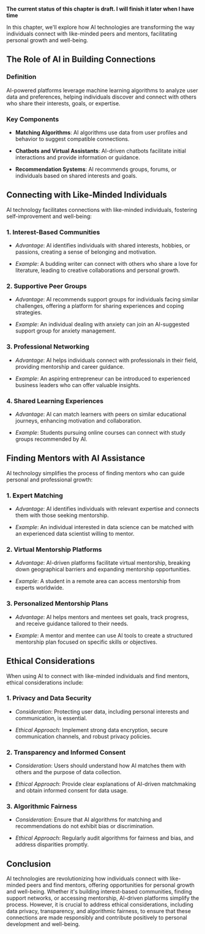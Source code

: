 **The current status of this chapter is draft. I will finish it later when I have time**

In this chapter, we'll explore how AI technologies are transforming the way individuals connect with like-minded peers and mentors, facilitating personal growth and well-being.

The Role of AI in Building Connections
--------------------------------------

### **Definition**

AI-powered platforms leverage machine learning algorithms to analyze user data and preferences, helping individuals discover and connect with others who share their interests, goals, or expertise.

### **Key Components**

* **Matching Algorithms**: AI algorithms use data from user profiles and behavior to suggest compatible connections.

* **Chatbots and Virtual Assistants**: AI-driven chatbots facilitate initial interactions and provide information or guidance.

* **Recommendation Systems**: AI recommends groups, forums, or individuals based on shared interests and goals.

Connecting with Like-Minded Individuals
---------------------------------------

AI technology facilitates connections with like-minded individuals, fostering self-improvement and well-being:

### 1. **Interest-Based Communities**

* *Advantage*: AI identifies individuals with shared interests, hobbies, or passions, creating a sense of belonging and motivation.

* *Example*: A budding writer can connect with others who share a love for literature, leading to creative collaborations and personal growth.

### 2. **Supportive Peer Groups**

* *Advantage*: AI recommends support groups for individuals facing similar challenges, offering a platform for sharing experiences and coping strategies.

* *Example*: An individual dealing with anxiety can join an AI-suggested support group for anxiety management.

### 3. **Professional Networking**

* *Advantage*: AI helps individuals connect with professionals in their field, providing mentorship and career guidance.

* *Example*: An aspiring entrepreneur can be introduced to experienced business leaders who can offer valuable insights.

### 4. **Shared Learning Experiences**

* *Advantage*: AI can match learners with peers on similar educational journeys, enhancing motivation and collaboration.

* *Example*: Students pursuing online courses can connect with study groups recommended by AI.

Finding Mentors with AI Assistance
----------------------------------

AI technology simplifies the process of finding mentors who can guide personal and professional growth:

### 1. **Expert Matching**

* *Advantage*: AI identifies individuals with relevant expertise and connects them with those seeking mentorship.

* *Example*: An individual interested in data science can be matched with an experienced data scientist willing to mentor.

### 2. **Virtual Mentorship Platforms**

* *Advantage*: AI-driven platforms facilitate virtual mentorship, breaking down geographical barriers and expanding mentorship opportunities.

* *Example*: A student in a remote area can access mentorship from experts worldwide.

### 3. **Personalized Mentorship Plans**

* *Advantage*: AI helps mentors and mentees set goals, track progress, and receive guidance tailored to their needs.

* *Example*: A mentor and mentee can use AI tools to create a structured mentorship plan focused on specific skills or objectives.

Ethical Considerations
----------------------

When using AI to connect with like-minded individuals and find mentors, ethical considerations include:

### 1. **Privacy and Data Security**

* *Consideration*: Protecting user data, including personal interests and communication, is essential.

* *Ethical Approach*: Implement strong data encryption, secure communication channels, and robust privacy policies.

### 2. **Transparency and Informed Consent**

* *Consideration*: Users should understand how AI matches them with others and the purpose of data collection.

* *Ethical Approach*: Provide clear explanations of AI-driven matchmaking and obtain informed consent for data usage.

### 3. **Algorithmic Fairness**

* *Consideration*: Ensure that AI algorithms for matching and recommendations do not exhibit bias or discrimination.

* *Ethical Approach*: Regularly audit algorithms for fairness and bias, and address disparities promptly.

Conclusion
----------

AI technologies are revolutionizing how individuals connect with like-minded peers and find mentors, offering opportunities for personal growth and well-being. Whether it's building interest-based communities, finding support networks, or accessing mentorship, AI-driven platforms simplify the process. However, it is crucial to address ethical considerations, including data privacy, transparency, and algorithmic fairness, to ensure that these connections are made responsibly and contribute positively to personal development and well-being.
